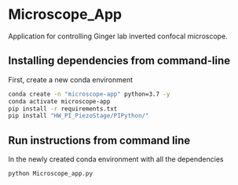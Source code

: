 # Microscope_App
Application for controlling Ginger lab inverted confocal microscope.

## Installing dependencies from command-line
First, create a new conda environment
```bash
conda create -n "microscope-app" python=3.7 -y
conda activate microscope-app
pip install -r requirements.txt
pip install "HW_PI_PiezoStage/PIPython/"
```

## Run instructions from command line
In the newly created conda environment with all the dependencies
```bash
python Microscope_app.py
```

